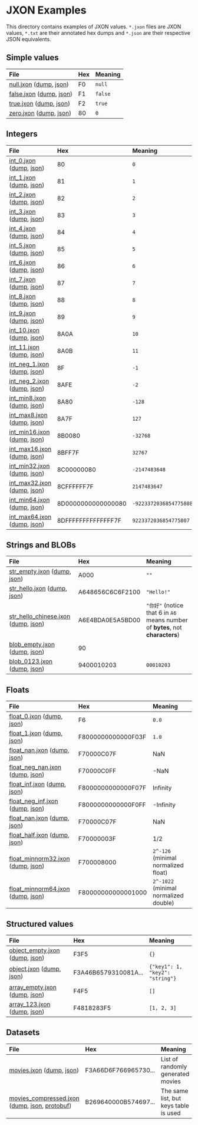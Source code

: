 # JXON Examples

This directory contains examples of JXON values.
`*.jxon` files are JXON values,
`*.txt` are their annotated hex dumps and
`*.json` are their respective JSON equivalents.

## Simple values 

|File|Hex|Meaning|
|:---|:--|:------|
|[null.jxon](null.jxon) ([dump](null.txt), [json](null.json))|F0|`null`|
|[false.jxon](false.jxon) ([dump](false.txt), [json](false.json))|F1|`false`|
|[true.jxon](true.jxon) ([dump](true.txt), [json](true.json))|F2|`true`|
|[zero.jxon](zero.jxon) ([dump](zero.txt), [json](zero.json))|80|`0`|

## Integers 

|File|Hex|Meaning|
|:---|:--|:------|
|[int_0.jxon](int_0.jxon) ([dump](int_0.txt), [json](int_0.json))|80|`0`|
|[int_1.jxon](int_1.jxon) ([dump](int_1.txt), [json](int_1.json))|81|`1`|
|[int_2.jxon](int_2.jxon) ([dump](int_2.txt), [json](int_2.json))|82|`2`|
|[int_3.jxon](int_3.jxon) ([dump](int_3.txt), [json](int_3.json))|83|`3`|
|[int_4.jxon](int_4.jxon) ([dump](int_4.txt), [json](int_4.json))|84|`4`|
|[int_5.jxon](int_5.jxon) ([dump](int_5.txt), [json](int_5.json))|85|`5`|
|[int_6.jxon](int_6.jxon) ([dump](int_6.txt), [json](int_6.json))|86|`6`|
|[int_7.jxon](int_7.jxon) ([dump](int_7.txt), [json](int_7.json))|87|`7`|
|[int_8.jxon](int_8.jxon) ([dump](int_8.txt), [json](int_8.json))|88|`8`|
|[int_9.jxon](int_9.jxon) ([dump](int_9.txt), [json](int_9.json))|89|`9`|
|[int_10.jxon](int_10.jxon) ([dump](int_10.txt), [json](int_10.json))|8A0A|`10`|
|[int_11.jxon](int_11.jxon) ([dump](int_11.txt), [json](int_11.json))|8A0B|`11`|
|[int_neg_1.jxon](int_neg_1.jxon) ([dump](int_neg_1.txt), [json](int_neg_1.json))|8F|`-1`|
|[int_neg_2.jxon](int_neg_2.jxon) ([dump](int_neg_2.txt), [json](int_neg_2.json))|8AFE|`-2`|
|[int_min8.jxon](int_min8.jxon) ([dump](int_min8.txt), [json](int_min8.json))|8A80|`-128`|
|[int_max8.jxon](int_max8.jxon) ([dump](int_max8.txt), [json](int_max8.json))|8A7F|`127`|
|[int_min16.jxon](int_min16.jxon) ([dump](int_min16.txt), [json](int_min16.json))|8B0080|`-32768`|
|[int_max16.jxon](int_max16.jxon) ([dump](int_max16.txt), [json](int_max16.json))|8BFF7F|`32767`|
|[int_min32.jxon](int_min32.jxon) ([dump](int_min32.txt), [json](int_min32.json))|8C00000080|`-2147483648`|
|[int_max32.jxon](int_max32.jxon) ([dump](int_max32.txt), [json](int_max32.json))|8CFFFFFF7F|`2147483647`|
|[int_min64.jxon](int_min64.jxon) ([dump](int_min64.txt), [json](int_min64.json))|8D0000000000000080|`-9223372036854775808`|
|[int_max64.jxon](int_max64.jxon) ([dump](int_max64.txt), [json](int_max64.json))|8DFFFFFFFFFFFFFF7F|`9223372036854775807`|

## Strings and BLOBs 

|File|Hex|Meaning|
|:---|:--|:------|
|[str_empty.jxon](str_empty.jxon) ([dump](str_empty.txt), [json](str_empty.json))|A000|`""`|
|[str_hello.jxon](str_hello.jxon) ([dump](str_hello.txt), [json](str_hello.json))|A648656C6C6F2100|`"Hello!"`|
|[str_hello_chinese.jxon](str_hello_chinese.jxon) ([dump](str_hello_chinese.txt), [json](str_hello_chinese.json))|A6E4BDA0E5A5BD00|`"你好"` (notice that 6 in `A6` means number of **bytes**, not **characters**)|
|[blob_empty.jxon](blob_empty.jxon) ([dump](blob_empty.txt), [json](blob_empty.json))|90|` `|
|[blob_0123.jxon](blob_0123.jxon) ([dump](blob_0123.txt), [json](blob_0123.json))|9400010203|`00010203`|

## Floats 

|File|Hex|Meaning|
|:---|:--|:------|
|[float_0.jxon](float_0.jxon) ([dump](float_0.txt), [json](float_0.json))|F6|`0.0`|
|[float_1.jxon](float_1.jxon) ([dump](float_1.txt), [json](float_1.json))|F8000000000000F03F|`1.0`|
|[float_nan.jxon](float_nan.jxon) ([dump](float_nan.txt), [json](float_nan.json))|F70000C07F|NaN|
|[float_neg_nan.jxon](float_neg_nan.jxon) ([dump](float_neg_nan.txt), [json](float_neg_nan.json))|F70000C0FF|-NaN|
|[float_inf.jxon](float_inf.jxon) ([dump](float_inf.txt), [json](float_inf.json))|F8000000000000F07F|Infinity|
|[float_neg_inf.jxon](float_neg_inf.jxon) ([dump](float_neg_inf.txt), [json](float_neg_inf.json))|F8000000000000F0FF|-Infinity|
|[float_nan.jxon](float_nan.jxon) ([dump](float_nan.txt), [json](float_nan.json))|F70000C07F|NaN|
|[float_half.jxon](float_half.jxon) ([dump](float_half.txt), [json](float_half.json))|F70000003F|1/2|
|[float_minnorm32.jxon](float_minnorm32.jxon) ([dump](float_minnorm32.txt), [json](float_minnorm32.json))|F700008000|`2^-126` (minimal normalized float)|
|[float_minnorm64.jxon](float_minnorm64.jxon) ([dump](float_minnorm64.txt), [json](float_minnorm64.json))|F80000000000001000|`2^-1022` (minimal normalized double)|

## Structured values 

|File|Hex|Meaning|
|:---|:--|:------|
|[object_empty.jxon](object_empty.jxon) ([dump](object_empty.txt), [json](object_empty.json))|F3F5|`{}`|
|[object.jxon](object.jxon) ([dump](object.txt), [json](object.json))|F3A46B6579310081A...|`{"key1": 1, "key2": "string"}`|
|[array_empty.jxon](array_empty.jxon) ([dump](array_empty.txt), [json](array_empty.json))|F4F5|`[]`|
|[array_123.jxon](array_123.jxon) ([dump](array_123.txt), [json](array_123.json))|F4818283F5|`[1, 2, 3]`|

## Datasets 

|File|Hex|Meaning|
|:---|:--|:------|
|[movies.jxon](movies.jxon) ([dump](movies.txt), [json](movies.json))|F3A66D6F766965730...|List of randomly generated movies|
|[movies_compressed.jxon](movies_compressed.jxon) ([dump](movies_compressed.txt), [json](movies_compressed.json), [protobuf](movies_compressed.pb))|B269640000B574697...|The same list, but keys table is used|
